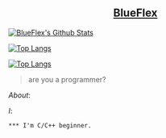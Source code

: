 <p align="center"> 
    <a href="https://github.com/BlueFlex/">
        <img assets="./assets/BlueFlexPhotoProfile.png" width="100" /> 
        <h2 align="center">BlueFlex</h2>
    </a>
</p>

[![BlueFlex's Github Stats](https://github-readme-stats.vercel.app/api?username=BlueFlex&count_private=true&show_icons=true&hide=stars&hide_border=true&include_all_commits=true&theme=blueberry)](https://github.com/anuraghazra/github-readme-stats)

[![Top Langs](https://github-readme-stats.vercel.app/api/top-langs/?username=BlueFlex&langs_count=10&theme=blueberry)](https://github.com/anuraghazra/github-readme-stats)

[![Top Langs](https://github-readme-stats.vercel.app/api/top-langs/?username=BlueFlex&layout=compact&theme=blueberry)](https://github.com/anuraghazra/github-readme-stats)

> are you a programmer?

*About*:


*I*:
```
*** I'm C/C++ beginner.
```
